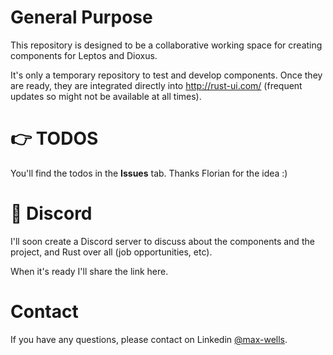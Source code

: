 # General Purpose

This repository is designed to be a collaborative working space for creating components for Leptos and Dioxus.

It's only a temporary repository to test and develop components. Once they are ready, they are integrated directly into http://rust-ui.com/ (frequent updates so might not be available at all times).



# 👉 TODOS

You'll find the todos in the **Issues** tab. Thanks Florian for the idea :)



# 👾 Discord

I'll soon create a Discord server to discuss about the components and the project, and Rust over all (job opportunities, etc).

When it's ready I'll share the link here.




# Contact

If you have any questions, please contact on Linkedin [@max-wells](https://www.linkedin.com/in/maxime-montfort/).



